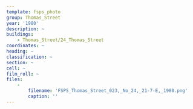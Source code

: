 ```yaml
---
template: fsps_photo
group: Thomas_Street
year: '1980'
description: ~
buildings:
    - Thomas_Street/24_Thomas_Street
coordinates: ~
heading: ~
classification: ~
section: ~
cell: ~
film_roll: ~
files:
    -
        filename: 'FSPS_Thomas_Street_023,_No_24,_21-7-E,_1980.png'
        caption: ''
---
```

